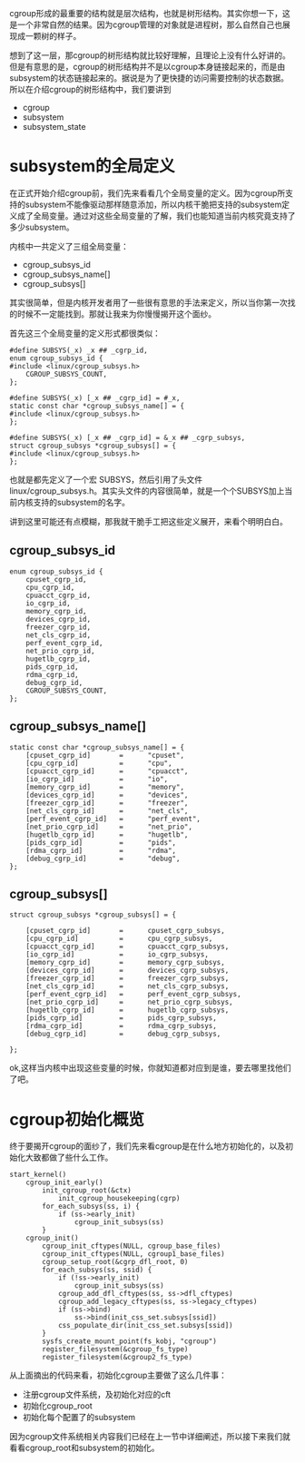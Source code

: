 cgroup形成的最重要的结构就是层次结构，也就是树形结构。其实你想一下，这是一个非常自然的结果。因为cgroup管理的对象就是进程树，那么自然自己也展现成一颗树的样子。

想到了这一层，那cgroup的树形结构就比较好理解，且理论上没有什么好讲的。但是有意思的是，cgroup的树形结构并不是以cgroup本身链接起来的，而是由subsystem的状态链接起来的。据说是为了更快捷的访问需要控制的状态数据。所以在介绍cgroup的树形结构中，我们要讲到

  * cgroup
  * subsystem
  * subsystem_state

# subsystem的全局定义

在正式开始介绍cgroup前，我们先来看看几个全局变量的定义。因为cgroup所支持的subsystem不能像驱动那样随意添加，所以内核干脆把支持的subsystem定义成了全局变量。通过对这些全局变量的了解，我们也能知道当前内核究竟支持了多少subsystem。

内核中一共定义了三组全局变量：

  * cgroup_subsys_id
  * cgroup_subsys_name[]
  * cgroup_subsys[]

其实很简单，但是内核开发者用了一些很有意思的手法来定义，所以当你第一次找的时候不一定能找到。那就让我来为你慢慢揭开这个面纱。

首先这三个全局变量的定义形式都很类似：

```
#define SUBSYS(_x) _x ## _cgrp_id,
enum cgroup_subsys_id {
#include <linux/cgroup_subsys.h>
	CGROUP_SUBSYS_COUNT,
};

#define SUBSYS(_x) [_x ## _cgrp_id] = #_x,
static const char *cgroup_subsys_name[] = {
#include <linux/cgroup_subsys.h>
};

#define SUBSYS(_x) [_x ## _cgrp_id] = &_x ## _cgrp_subsys,
struct cgroup_subsys *cgroup_subsys[] = {
#include <linux/cgroup_subsys.h>
};
```

也就是都先定义了一个宏 SUBSYS，然后引用了头文件 linux/cgroup_subsys.h。其实头文件的内容很简单，就是一个个SUBSYS加上当前内核支持的subsystem的名字。

讲到这里可能还有点模糊，那我就干脆手工把这些定义展开，来看个明明白白。

## cgroup_subsys_id

```
enum cgroup_subsys_id {
	cpuset_cgrp_id,
	cpu_cgrp_id,
	cpuacct_cgrp_id,
	io_cgrp_id,
	memory_cgrp_id,
	devices_cgrp_id,
	freezer_cgrp_id,
	net_cls_cgrp_id,
	perf_event_cgrp_id,
	net_prio_cgrp_id,
	hugetlb_cgrp_id,
	pids_cgrp_id,
	rdma_cgrp_id,
	debug_cgrp_id,
	CGROUP_SUBSYS_COUNT,
};
```

## cgroup_subsys_name[]

```
static const char *cgroup_subsys_name[] = {
	[cpuset_cgrp_id]       =      "cpuset",
	[cpu_cgrp_id]          =      "cpu",
	[cpuacct_cgrp_id]      =      "cpuacct",
	[io_cgrp_id]           =      "io",
	[memory_cgrp_id]       =      "memory",
	[devices_cgrp_id]      =      "devices",
	[freezer_cgrp_id]      =      "freezer",
	[net_cls_cgrp_id]      =      "net_cls",
	[perf_event_cgrp_id]   =      "perf_event",
	[net_prio_cgrp_id]     =      "net_prio",
	[hugetlb_cgrp_id]      =      "hugetlb",
	[pids_cgrp_id]         =      "pids",
	[rdma_cgrp_id]         =      "rdma",
	[debug_cgrp_id]        =      "debug",
};
```

## cgroup_subsys[]

```
struct cgroup_subsys *cgroup_subsys[] = {

	[cpuset_cgrp_id]       =      cpuset_cgrp_subsys,
	[cpu_cgrp_id]          =      cpu_cgrp_subsys,
	[cpuacct_cgrp_id]      =      cpuacct_cgrp_subsys,
	[io_cgrp_id]           =      io_cgrp_subsys,
	[memory_cgrp_id]       =      memory_cgrp_subsys,
	[devices_cgrp_id]      =      devices_cgrp_subsys,
	[freezer_cgrp_id]      =      freezer_cgrp_subsys,
	[net_cls_cgrp_id]      =      net_cls_cgrp_subsys,
	[perf_event_cgrp_id]   =      perf_event_cgrp_subsys,
	[net_prio_cgrp_id]     =      net_prio_cgrp_subsys,
	[hugetlb_cgrp_id]      =      hugetlb_cgrp_subsys,
	[pids_cgrp_id]         =      pids_cgrp_subsys,
	[rdma_cgrp_id]         =      rdma_cgrp_subsys,
	[debug_cgrp_id]        =      debug_cgrp_subsys,

};
```

ok,这样当内核中出现这些变量的时候，你就知道都对应到是谁，要去哪里找他们了吧。

# cgroup初始化概览

终于要揭开cgroup的面纱了，我们先来看cgroup是在什么地方初始化的，以及初始化大致都做了些什么工作。

```
start_kernel()
    cgroup_init_early()
        init_cgroup_root(&ctx)
            init_cgroup_housekeeping(cgrp)
        for_each_subsys(ss, i) {
            if (ss->early_init)
                cgroup_init_subsys(ss)
        }
    cgroup_init()
        cgroup_init_cftypes(NULL, cgroup_base_files)
        cgroup_init_cftypes(NULL, cgroup1_base_files)
        cgroup_setup_root(&cgrp_dfl_root, 0)
        for_each_subsys(ss, ssid) {
            if (!ss->early_init)
                cgroup_init_subsys(ss)
            cgroup_add_dfl_cftypes(ss, ss->dfl_cftypes)
            cgroup_add_legacy_cftypes(ss, ss->legacy_cftypes)
            if (ss->bind)
                ss->bind(init_css_set.subsys[ssid])
            css_populate_dir(init_css_set.subsys[ssid])
        }
        sysfs_create_mount_point(fs_kobj, "cgroup")
        register_filesystem(&cgroup_fs_type)
        register_filesystem(&cgroup2_fs_type)
```

从上面摘出的代码来看，初始化cgroup主要做了这么几件事：

  * 注册cgroup文件系统，及初始化对应的cft
  * 初始化cgroup_root
  * 初始化每个配置了的subsystem

因为cgroup文件系统相关内容我们已经在上一节中详细阐述，所以接下来我们就看看cgroup_root和subsystem的初始化。
